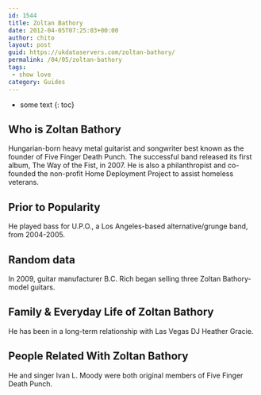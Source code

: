 ```yaml
---
id: 1544
title: Zoltan Bathory
date: 2012-04-05T07:25:03+00:00
author: chito
layout: post
guid: https://ukdataservers.com/zoltan-bathory/
permalink: /04/05/zoltan-bathory
tags:
 - show love
category: Guides
---
```


* some text
{: toc}
          
          
## Who is  Zoltan Bathory
                  
                  
                  
Hungarian-born heavy metal guitarist and songwriter best known as the founder of Five Finger Death Punch. The successful band released its first album, The Way of the Fist, in 2007. He is also a philanthropist and co-founded the non-profit Home Deployment Project to assist homeless veterans. 
                  
                
                
                
## Prior to Popularity 
                  
                  
                  
He played bass for U.P.O., a Los Angeles-based alternative/grunge band, from 2004-2005.
                  
                
                
                
## Random data 
                  
                  
                  
In 2009, guitar manufacturer B.C. Rich began selling three Zoltan Bathory-model guitars.
                  
                
                
                
## Family & Everyday Life of Zoltan Bathory
                  
                  
                  
He has been in a long-term relationship with Las Vegas DJ Heather Gracie. 
                  
                
                
                
## People Related With  Zoltan Bathory
                  
                  
                  
He and singer Ivan L. Moody were both original members of Five Finger Death Punch.
                  
                
              
            
          
          
          
    
    
  
